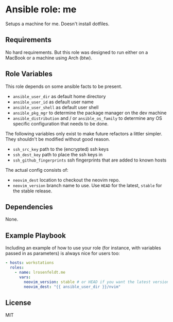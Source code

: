 # Ansible role: me

Setups a machine for me. Doesn't install dotfiles.

## Requirements

No hard requirements. But this role was designed to run either on a MacBook or a machine using Arch (btw).

## Role Variables

This role depends on some ansible facts to be present.

- `ansible_user_dir` as default home directory
- `ansible_user_id` as default user name
- `ansible_user_shell` as default user shell
- `ansible_pkg_mgr` to determine the package manager on the dev machine
- `ansible_distribution` and / or `ansible_os_family` to determine any OS specific configuration that needs to be done.

The following variables only exist to make future refactors a littler simpler. They shouldn't be modified without good reason.

- `ssh_src_key` path to the (encrypted) ssh keys
- `ssh_dest_key` path to place the ssh keys in
- `ssh_github_fingerprints` ssh fingerprints that are added to known hosts

The actual config consists of:

- `neovim_dest` location to checkout the neovim repo.
- `neovim_version` branch name to use. Use `HEAD` for the latest, `stable` for the stable release.

## Dependencies

None.

## Example Playbook

Including an example of how to use your role (for instance, with variables passed in as parameters) is always nice for users too:

```yaml
- hosts: workstations
  roles:
    - name: lrosenfeldt.me
      vars:
        neovim_version: stable # or HEAD if you want the latest version
        neovim_dest: "{{ ansible_user_dir }}/nvim"
```

## License

MIT
